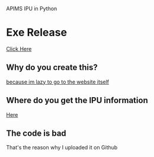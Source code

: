 APIMS IPU in Python

# Exe Release
[Click Here](https://github.com/FireRedz/malay-ipu/raw/master/output/ipu.exe)

## Why do you create this?
[because im lazy to go to the website itself](http://apims.doe.gov.my/public_v2/api_table.html)

## Where do you get the IPU information
[Here](http://apims.doe.gov.my/data/public_v2/CAQM/last24hours.json)

## The code is bad
That's the reason why I uploaded it on Github 
